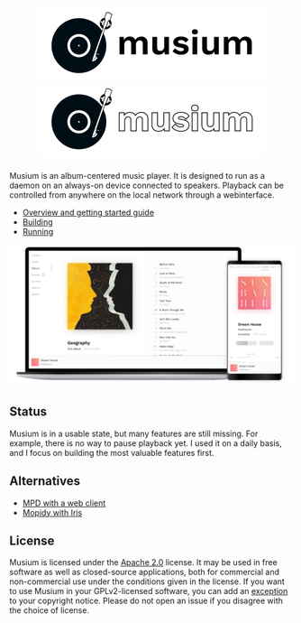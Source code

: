 <h1 align="center">
<img src="app/logo-light-background.svg#gh-light-mode-only" alt="Musium" width="400">
<img src="app/logo-dark-background.svg#gh-dark-mode-only" alt="Musium" width="400">
</h1>

Musium is an album-centered music player. It is designed to run as a daemon on
an always-on device connected to speakers. Playback can be controlled from
anywhere on the local network through a webinterface.

 * [Overview and getting started guide](https://docs.ruuda.nl/musium/)
 * [Building](https://docs.ruuda.nl/musium/building/)
 * [Running](https://docs.ruuda.nl/musium/running/)

<p align="center"><a href="https://github.com/ruuda/musium/tree/master/docs/screenshots">
  <!-- The png is the rasterized version of the svg. -->
  <img src="docs/screenshots/exhibition.png" alt="Musium screenshots" width="600">
</a></p>

## Status

Musium is in a usable state, but many features are still missing. For example,
there is no way to pause playback yet. I used it on a daily basis, and I focus
on building the most valuable features first.

## Alternatives

 * [MPD with a web client](https://musicpd.org/clients/#web-clients)
 * [Mopidy with Iris](https://mopidy.com/ext/iris/)

## License

Musium is licensed under the [Apache 2.0][apache2] license. It may be used in
free software as well as closed-source applications, both for commercial and
non-commercial use under the conditions given in the license. If you want to
use Musium in your GPLv2-licensed software, you can add an [exception][except]
to your copyright notice. Please do not open an issue if you disagree with the
choice of license.

[apache2]:    https://www.apache.org/licenses/LICENSE-2.0
[except]:     https://www.gnu.org/licenses/gpl-faq.html#GPLIncompatibleLibs
